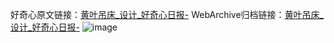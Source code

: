 好奇心原文链接：[黄叶吊床_设计_好奇心日报-](https://www.qdaily.com/articles/4694.html)
WebArchive归档链接：[黄叶吊床_设计_好奇心日报-](http://web.archive.org/web/20190623162454/https://www.qdaily.com/articles/4694.html)
![image](http://ww3.sinaimg.cn/large/007d5XDply1g3w5nwb5c1j30u034ix05)